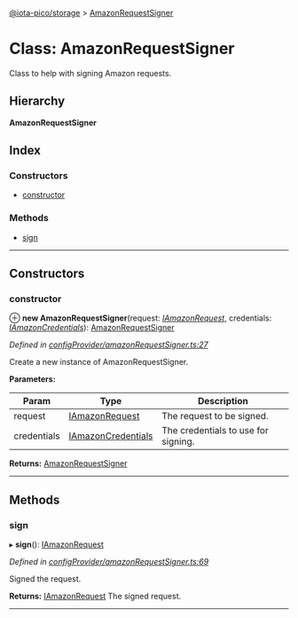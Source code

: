 [@iota-pico/storage](../README.md) > [AmazonRequestSigner](../classes/amazonrequestsigner.md)

# Class: AmazonRequestSigner

Class to help with signing Amazon requests.

## Hierarchy

**AmazonRequestSigner**

## Index

### Constructors

* [constructor](amazonrequestsigner.md#constructor)

### Methods

* [sign](amazonrequestsigner.md#sign)

---

## Constructors

<a id="constructor"></a>

###  constructor

⊕ **new AmazonRequestSigner**(request: *[IAmazonRequest](../interfaces/iamazonrequest.md)*, credentials: *[IAmazonCredentials](../interfaces/iamazoncredentials.md)*): [AmazonRequestSigner](amazonrequestsigner.md)

*Defined in [configProvider/amazonRequestSigner.ts:27](https://github.com/iota-pico/storage/blob/a72b6fc/src/configProvider/amazonRequestSigner.ts#L27)*

Create a new instance of AmazonRequestSigner.

**Parameters:**

| Param | Type | Description |
| ------ | ------ | ------ |
| request | [IAmazonRequest](../interfaces/iamazonrequest.md) |  The request to be signed. |
| credentials | [IAmazonCredentials](../interfaces/iamazoncredentials.md) |  The credentials to use for signing. |

**Returns:** [AmazonRequestSigner](amazonrequestsigner.md)

___

## Methods

<a id="sign"></a>

###  sign

▸ **sign**(): [IAmazonRequest](../interfaces/iamazonrequest.md)

*Defined in [configProvider/amazonRequestSigner.ts:69](https://github.com/iota-pico/storage/blob/a72b6fc/src/configProvider/amazonRequestSigner.ts#L69)*

Signed the request.

**Returns:** [IAmazonRequest](../interfaces/iamazonrequest.md)
The signed request.

___

